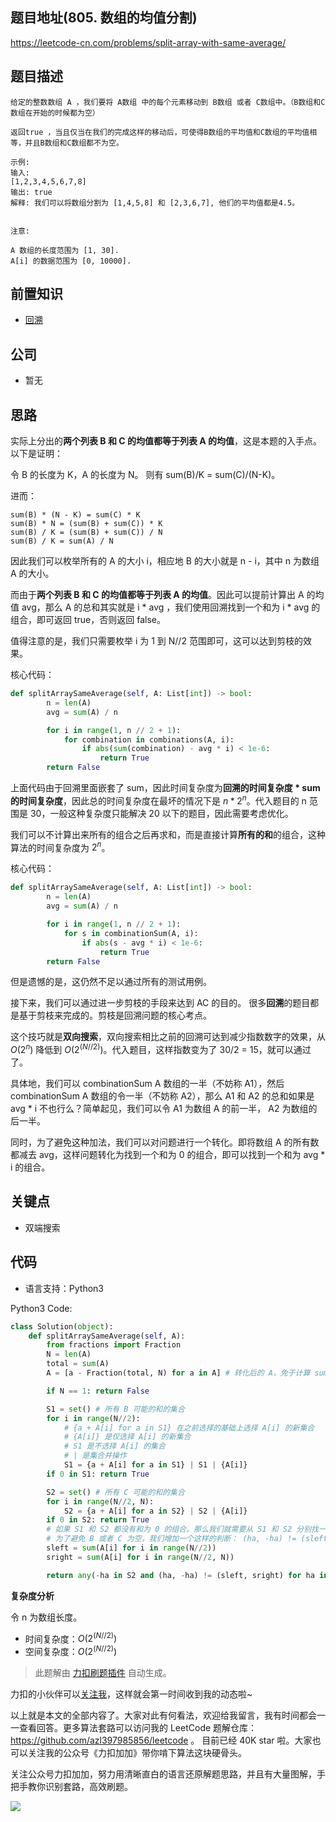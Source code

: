 ## 题目地址(805. 数组的均值分割)

https://leetcode-cn.com/problems/split-array-with-same-average/

## 题目描述

```
给定的整数数组 A ，我们要将 A数组 中的每个元素移动到 B数组 或者 C数组中。（B数组和C数组在开始的时候都为空）

返回true ，当且仅当在我们的完成这样的移动后，可使得B数组的平均值和C数组的平均值相等，并且B数组和C数组都不为空。

示例:
输入:
[1,2,3,4,5,6,7,8]
输出: true
解释: 我们可以将数组分割为 [1,4,5,8] 和 [2,3,6,7], 他们的平均值都是4.5。


注意:

A 数组的长度范围为 [1, 30].
A[i] 的数据范围为 [0, 10000].
```

## 前置知识

- [回溯](https://github.com/azl397985856/leetcode/blob/master/thinkings/backtrack.md)

## 公司

- 暂无

## 思路

实际上分出的**两个列表 B 和 C 的均值都等于列表 A 的均值**，这是本题的入手点。以下是证明：

令 B 的长度为 K，A 的长度为 N。 则有 sum(B)/K = sum(C)/(N-K)。

进而：

```
sum(B) * (N - K) = sum(C) * K
sum(B) * N = (sum(B) + sum(C)) * K
sum(B) / K = (sum(B) + sum(C)) / N
sum(B) / K = sum(A) / N
```

因此我们可以枚举所有的 A 的大小 i，相应地 B 的大小就是 n - i，其中 n 为数组 A 的大小。

而由于**两个列表 B 和 C 的均值都等于列表 A 的均值**。因此可以提前计算出 A 的均值 avg，那么 A 的总和其实就是 i \* avg ，我们使用回溯找到一个和为 i \* avg 的组合，即可返回 true，否则返回 false。

值得注意的是，我们只需要枚举 i 为 1 到 N//2 范围即可，这可以达到剪枝的效果。

核心代码：

```py
def splitArraySameAverage(self, A: List[int]) -> bool:
        n = len(A)
        avg = sum(A) / n

        for i in range(1, n // 2 + 1):
            for combination in combinations(A, i):
                if abs(sum(combination) - avg * i) < 1e-6:
                    return True
        return False
```

上面代码由于回溯里面嵌套了 sum，因此时间复杂度为**回溯的时间复杂度 \* sum 的时间复杂度**，因此总的时间复杂度在最坏的情况下是 $n * 2^n$。代入题目的 n 范围是 30，一般这种复杂度只能解决 20 以下的题目，因此需要考虑优化。

我们可以不计算出来所有的组合之后再求和，而是直接计算**所有的和**的组合，这种算法的时间复杂度为 $2^n$。

核心代码：

```py
def splitArraySameAverage(self, A: List[int]) -> bool:
        n = len(A)
        avg = sum(A) / n

        for i in range(1, n // 2 + 1):
            for s in combinationSum(A, i):
                if abs(s - avg * i) < 1e-6:
                    return True
        return False
```

但是遗憾的是，这仍然不足以通过所有的测试用例。

接下来，我们可以通过进一步剪枝的手段来达到 AC 的目的。 很多**回溯**的题目都是基于剪枝来完成的。剪枝是回溯问题的核心考点。

这个技巧就是**双向搜索**，双向搜索相比之前的回溯可达到减少指数数字的效果，从 $O(2^n)$ 降低到 $O(2^(N//2))$。代入题目，这样指数变为了 30/2 = 15，就可以通过了。

具体地，我们可以 combinationSum A 数组的一半（不妨称 A1），然后 combinationSum A 数组的令一半（不妨称 A2），那么 A1 和 A2 的总和如果是 avg \* i 不也行么？简单起见，我们可以令 A1 为数组 A 的前一半， A2 为数组的后一半。

同时，为了避免这种加法，我们可以对问题进行一个转化。即将数组 A 的所有数都减去 avg，这样问题转化为找到一个和为 0 的组合，即可以找到一个和为 avg \* i 的组合。

## 关键点

- 双端搜索

## 代码

- 语言支持：Python3

Python3 Code:

```python
class Solution(object):
    def splitArraySameAverage(self, A):
        from fractions import Fraction
        N = len(A)
        total = sum(A)
        A = [a - Fraction(total, N) for a in A] # 转化后的 A，免于计算 sum

        if N == 1: return False

        S1 = set() # 所有 B 可能的和的集合
        for i in range(N//2):
            # {a + A[i] for a in S1} 在之前选择的基础上选择 A[i] 的新集合
            # {A[i]} 是仅选择 A[i] 的新集合
            # S1 是不选择 A[i] 的集合
            # | 是集合并操作
            S1 = {a + A[i] for a in S1} | S1 | {A[i]}
        if 0 in S1: return True

        S2 = set() # 所有 C 可能的和的集合
        for i in range(N//2, N):
            S2 = {a + A[i] for a in S2} | S2 | {A[i]}
        if 0 in S2: return True
        # 如果 S1 和 S2 都没有和为 0 的组合。那么我们就需要从 S1 和 S2 分别找一个 a 和 b，看其和是否能达到 0. 如果可以，说明也能满足题意
        # 为了避免 B 或者 C 为空，我们增加一个这样的判断： (ha, -ha) != (sleft, sright)
        sleft = sum(A[i] for i in range(N//2))
        sright = sum(A[i] for i in range(N//2, N))

        return any(-ha in S2 and (ha, -ha) != (sleft, sright) for ha in S1)
```

**复杂度分析**

令 n 为数组长度。

- 时间复杂度：$O(2^(N//2))$
- 空间复杂度：$O(2^(N//2))$

> 此题解由 [力扣刷题插件](https://leetcode-pp.github.io/leetcode-cheat/?tab=solution-template) 自动生成。

力扣的小伙伴可以[关注我](https://leetcode-cn.com/u/fe-lucifer/)，这样就会第一时间收到我的动态啦~

以上就是本文的全部内容了。大家对此有何看法，欢迎给我留言，我有时间都会一一查看回答。更多算法套路可以访问我的 LeetCode 题解仓库：https://github.com/azl397985856/leetcode 。 目前已经 40K star 啦。大家也可以关注我的公众号《力扣加加》带你啃下算法这块硬骨头。

关注公众号力扣加加，努力用清晰直白的语言还原解题思路，并且有大量图解，手把手教你识别套路，高效刷题。

![](https://p.ipic.vip/elnjpp.jpg)
